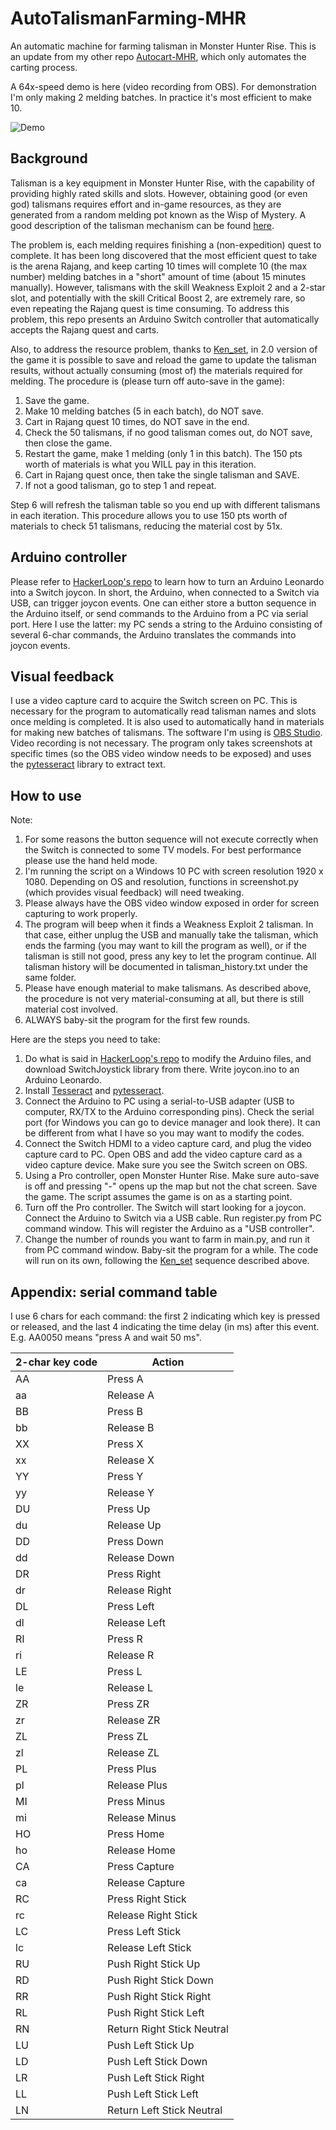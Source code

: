 # AutoTalismanFarming-MHR
An automatic machine for farming talisman in Monster Hunter Rise.
This is an update from my other repo [Autocart-MHR](https://github.com/yijunj/Autocart-MHR), which only automates the carting process.

A 64x-speed demo is here (video recording from OBS). For demonstration I'm only making 2 melding batches. In practice it's most efficient to make 10.

![Demo](https://github.com/yijunj/AutoTalismanFarming-MHR/blob/main/Demo_64x_480p.gif)

## Background
Talisman is a key equipment in Monster Hunter Rise, with the capability of providing highly rated skills and slots. However, obtaining good (or even god) talismans requires effort and in-game resources, as they are generated from a random melding pot known as the Wisp of Mystery. A good description of the talisman mechanism can be found [here](https://game8.co/games/Monster-Hunter-Rise/archives/327175).

The problem is, each melding requires finishing a (non-expedition) quest to complete. It has been long discovered that the most efficient quest to take is the arena Rajang, and keep carting 10 times will complete 10 (the max number) melding batches in a "short" amount of time (about 15 minutes manually). However, talismans with the skill Weakness Exploit 2 and a 2-star slot, and potentially with the skill Critical Boost 2, are extremely rare, so even repeating the Rajang quest is time consuming. To address this problem, this repo presents an Arduino Switch controller that automatically accepts the Rajang quest and carts.

Also, to address the resource problem, thanks to [Ken_set](https://www.gamersky.com/handbook/202104/1384837.shtml), in 2.0 version of the game it is possible to save and reload the game to update the talisman results, without actually consuming (most of) the materials required for melding. The procedure is (please turn off auto-save in the game):

1. Save the game.
2. Make 10 melding batches (5 in each batch), do NOT save.
3. Cart in Rajang quest 10 times, do NOT save in the end.
4. Check the 50 talismans, if no good talisman comes out, do NOT save, then close the game.
5. Restart the game, make 1 melding (only 1 in this batch). The 150 pts worth of materials is what you WILL pay in this iteration.
6. Cart in Rajang quest once, then take the single talisman and SAVE.
7. If not a good talisman, go to step 1 and repeat.

Step 6 will refresh the talisman table so you end up with different talismans in each iteration. This procedure allows you to use 150 pts worth of materials to check 51 talismans, reducing the material cost by 51x.

## Arduino controller
Please refer to [HackerLoop's repo](https://github.com/HackerLoop/Arduino-JoyCon-Library-for-Nintendo-Switch) to learn how to turn an Arduino Leonardo into a Switch joycon. In short, the Arduino, when connected to a Switch via USB, can trigger joycon events. One can either store a button sequence in the Arduino itself, or send commands to the Arduino from a PC via serial port. Here I use the latter: my PC sends a string to the Arduino consisting of several 6-char commands, the Arduino translates the commands into joycon events.

## Visual feedback
I use a video capture card to acquire the Switch screen on PC. This is necessary for the program to automatically read talisman names and slots once melding is completed. It is also used to automatically hand in materials for making new batches of talismans. The software I'm using is [OBS Studio](https://obsproject.com/). Video recording is not necessary. The program only takes screenshots at specific times (so the OBS video window needs to be exposed) and uses the [pytesseract](https://pypi.org/project/pytesseract/) library to extract text.

## How to use
Note:
1. For some reasons the button sequence will not execute correctly when the Switch is connected to some TV models. For best performance please use the hand held mode.
2. I'm running the script on a Windows 10 PC with screen resolution 1920 x 1080. Depending on OS and resolution, functions in screenshot.py (which provides visual feedback) will need tweaking.
3. Please always have the OBS video window exposed in order for screen capturing to work properly.
4. The program will beep when it finds a Weakness Exploit 2 talisman. In that case, either unplug the USB and manually take the talisman, which ends the farming (you may want to kill the program as well), or if the talisman is still not good, press any key to let the program continue. All talisman history will be documented in talisman_history.txt under the same folder.
5. Please have enough material to make talismans. As described above, the procedure is not very material-consuming at all, but there is still material cost involved.
6. ALWAYS baby-sit the program for the first few rounds.

Here are the steps you need to take:
1. Do what is said in [HackerLoop's repo](https://github.com/HackerLoop/Arduino-JoyCon-Library-for-Nintendo-Switch) to modify the Arduino files, and download SwitchJoystick library from there. Write joycon.ino to an Arduino Leonardo.
2. Install [Tesseract](https://github.com/UB-Mannheim/tesseract/wiki) and [pytesseract](https://pypi.org/project/pytesseract/).
3. Connect the Arduino to PC using a serial-to-USB adapter (USB to computer, RX/TX to the Arduino corresponding pins). Check the serial port (for Windows you can go to device manager and look there). It can be different from what I have so you may want to modify the codes.
4. Connect the Switch HDMI to a video capture card, and plug the video capture card to PC. Open OBS and add the video capture card as a video capture device. Make sure you see the Switch screen on OBS.
5. Using a Pro controller, open Monster Hunter Rise. Make sure auto-save is off and pressing "-" opens up the map but not the chat screen. Save the game. The script assumes the game is on as a starting point.
6. Turn off the Pro controller. The Switch will start looking for a joycon. Connect the Arduino to Switch via a USB cable. Run register.py from PC command window. This will register the Arduino as a "USB controller".
7. Change the number of rounds you want to farm in main.py, and run it from PC command window. Baby-sit the program for a while. The code will run on its own, following the [Ken_set](https://www.gamersky.com/handbook/202104/1384837.shtml) sequence described above.

## Appendix: serial command table
I use 6 chars for each command: the first 2 indicating which key is pressed or released, and the last 4 indicating the time delay (in ms) after this event. E.g. AA0050 means "press A and wait 50 ms".

| 2-char key code | Action |
| ---------- | ---------- |
| AA | Press A |
| aa | Release A |
| BB | Press B |
| bb | Release B |
| XX | Press X |
| xx | Release X |
| YY | Press Y |
| yy | Release Y |
| DU | Press Up |
| du | Release Up |
| DD | Press Down |
| dd | Release Down |
| DR | Press Right |
| dr | Release Right |
| DL | Press Left |
| dl | Release Left |
| RI | Press R |
| ri | Release R |
| LE | Press L |
| le | Release L |
| ZR | Press ZR |
| zr | Release ZR |
| ZL | Press ZL |
| zl | Release ZL |
| PL | Press Plus |
| pl | Release Plus |
| MI | Press Minus |
| mi | Release Minus |
| HO | Press Home |
| ho | Release Home |
| CA | Press Capture |
| ca | Release Capture |
| RC | Press Right Stick |
| rc | Release Right Stick |
| LC | Press Left Stick |
| lc | Release Left Stick |
| RU | Push Right Stick Up |
| RD | Push Right Stick Down |
| RR | Push Right Stick Right |
| RL | Push Right Stick Left |
| RN | Return Right Stick Neutral |
| LU | Push Left Stick Up |
| LD | Push Left Stick Down |
| LR | Push Left Stick Right |
| LL | Push Left Stick Left |
| LN | Return Left Stick Neutral |

